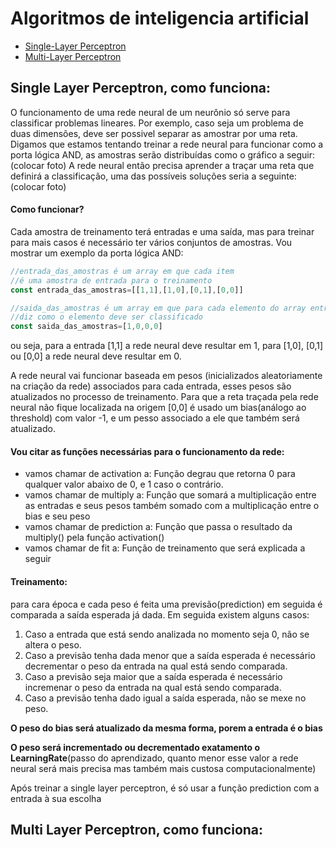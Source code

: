 # Algoritmos de inteligencia artificial

* [Single-Layer Perceptron](https://github.com/danielaraujorn/algoritmos_IA/)
* [Multi-Layer Perceptron](https://github.com/danielaraujorn/algoritmos_IA/tree/multilayer)

## Single Layer Perceptron, como funciona:
O funcionamento de uma rede neural de um neurônio só serve para classificar problemas lineares. Por exemplo, caso seja um problema de duas dimensões, deve ser possivel separar as amostrar por uma reta.
Digamos que estamos tentando treinar a rede neural para funcionar como a porta lógica AND, as amostras serão distribuídas como o gráfico a seguir:(colocar foto)
A rede neural então precisa aprender a traçar uma reta que definirá a classificação, uma das possíveis soluções seria a seguinte: (colocar foto)

#### Como funcionar?
Cada amostra de treinamento terá entradas e uma saída, mas para treinar para mais casos é necessário ter vários conjuntos de amostras. Vou mostrar um exemplo da porta lógica AND:
```js
//entrada_das_amostras é um array em que cada item
//é uma amostra de entrada para o treinamento
const entrada_das_amostras=[[1,1],[1,0],[0,1],[0,0]]

//saida_das_amostras é um array em que para cada elemento do array entrada_das_amostras,
//diz como o elemento deve ser classificado
const saida_das_amostras=[1,0,0,0]
```
ou seja, para a entrada [1,1] a rede neural deve resultar em 1, para [1,0], [0,1] ou [0,0] a rede neural deve resultar em 0.

A rede neural vai funcionar baseada em pesos (inicializados aleatoriamente na criação da rede) associados para cada entrada, esses pesos são atualizados no processo de treinamento. Para que a reta traçada pela rede neural não fique localizada na origem [0,0] é usado um bias(análogo ao threshold) com valor -1, e um pesso associado a ele que também será atualizado.

#### Vou citar as funções necessárias para o funcionamento da rede:
* vamos chamar de activation a: Função degrau que retorna 0 para qualquer valor abaixo de 0, e 1 caso o contrário.
* vamos chamar de multiply a: Função que somará a multiplicação entre as entradas e seus pesos também somado com a multiplicação entre o bias e seu peso
* vamos chamar de prediction a: Função que passa o resultado da multiply() pela função activation()
* vamos chamar de fit a: Função de treinamento que será explicada a seguir

#### Treinamento:
para cara época e cada peso é feita uma previsão(prediction) em seguida é comparada a saída esperada já dada. Em seguida existem alguns casos:
1. Caso a entrada que está sendo analizada no momento seja 0, não se altera o peso.
1. Caso a previsão tenha dada menor que a saída esperada é necessário decrementar o peso da entrada na qual está sendo comparada.
1. Caso a previsão seja maior que a saída esperada é necessário incremenar o peso da entrada na qual está sendo comparada.
1. Caso a previsão tenha dado igual a saída esperada, não se mexe no peso.

**O peso do bias será atualizado da mesma forma, porem a entrada é o bias**

**O peso será incrementado ou decrementado exatamento o LearningRate**(passo do aprendizado, quanto menor esse valor a rede neural será mais precisa mas também mais custosa computacionalmente)

Após treinar a single layer perceptron, é só usar a função prediction com a entrada à sua escolha


## Multi Layer Perceptron, como funciona:
